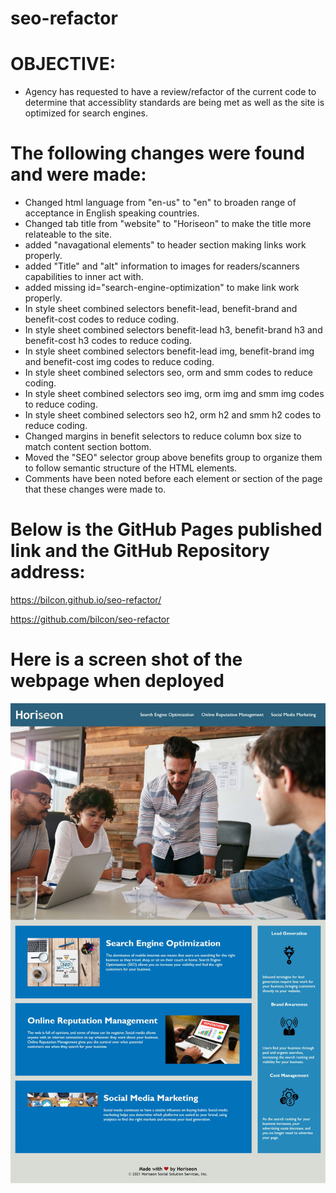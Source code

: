 # seo-refactor

# OBJECTIVE:
* Agency has requested to have a review/refactor of the current code to determine that accessiblity standards are being
  met as well as the site is optimized for search engines.

# The following changes were found and  were made:

* Changed html language from "en-us" to "en" to broaden range of acceptance in English speaking countries.
* Changed tab title from "website" to "Horiseon" to make the title more relateable to the site.
* added "navagational elements" to header section making links work properly.
* added "Title" and "alt" information to images for readers/scanners capabilities to inner act with.
* added missing id="search-engine-optimization" to make link work properly.
* In style sheet combined selectors benefit-lead, benefit-brand and benefit-cost codes to reduce coding.
* In style sheet combined selectors benefit-lead h3, benefit-brand h3 and benefit-cost h3 codes to reduce coding.
* In style sheet combined selectors benefit-lead img, benefit-brand img and benefit-cost img codes to reduce coding.
* In style sheet combined selectors seo, orm and smm codes to reduce coding.
* In style sheet combined selectors seo img, orm img and smm img codes to reduce coding.
* In style sheet combined selectors seo h2, orm h2 and smm h2 codes to reduce coding.
* Changed margins in benefit selectors to reduce column box size to match content section bottom.
* Moved the "SEO" selector group above benefits group to organize them to follow semantic structure of the HTML elements.
* Comments have been noted before each element or section of the page that these changes were made to.



# Below is the GitHub Pages published link and the GitHub Repository address:

https://bilcon.github.io/seo-refactor/

https://github.com/bilcon/seo-refactor


# Here is a screen shot of the webpage when deployed


![](2021-09-25-21-32-48.png)
